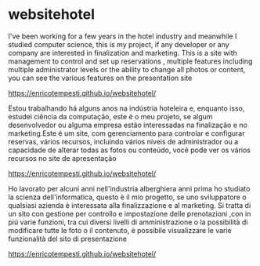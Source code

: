 # websitehotel

I've been working for a few years in the hotel industry and meanwhile I studied computer science, this is my project, if any developer or any company are interested in finalization and marketing. This is a site with management to control and set up reservations , multiple features including multiple administrator levels or the ability to change all photos or content, you can see the various features on the presentation site

https://enricotempesti.github.io/websitehotel/

Estou trabalhando há alguns anos na indústria hoteleira e, enquanto isso, estudei ciência da computação, este é o meu projeto, se algum desenvolvedor ou alguma empresa estão interessadas na finalização e no marketing.Este é um site, com gerenciamento para controlar e configurar reservas, vários recursos, incluindo vários níveis de administrador ou a capacidade de alterar todas as fotos ou conteúdo, você pode ver os vários recursos no site de apresentação 

https://enricotempesti.github.io/websitehotel/

Ho lavorato per alcuni anni nell'industria alberghiera  anni prima ho studiato la scienza dell'informatica, questo è il mio progetto, se uno sviluppatore o qualsiasi azienda è interessata alla finalizzazione e al marketing. Si tratta di un sito con gestione per controllo e impostazione delle  prenotazioni ,con in piú varie  funzioni, tra cui diversi livelli di amministrazione o la possibilità di modificare tutte le foto o il contenuto, è possibile visualizzare le varie funzionalità del sito di presentazione

https://enricotempesti.github.io/websitehotel/
